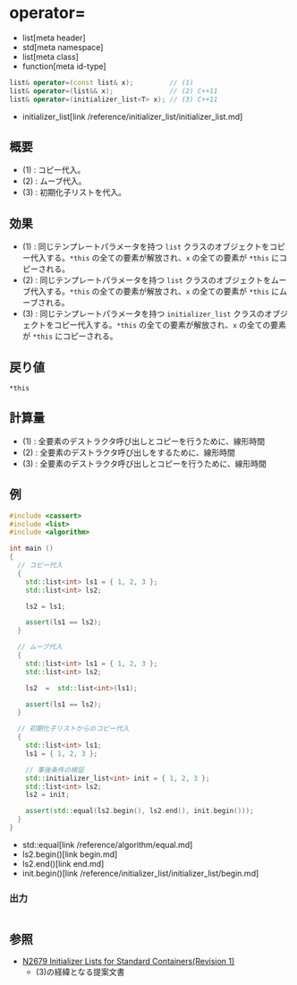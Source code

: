 # operator=
* list[meta header]
* std[meta namespace]
* list[meta class]
* function[meta id-type]

```cpp
list& operator=(const list& x);         // (1)
list& operator=(list&& x);              // (2) C++11
list& operator=(initializer_list<T> x); // (3) C++11
```
* initializer_list[link /reference/initializer_list/initializer_list.md]

## 概要
- (1) : コピー代入。
- (2) : ムーブ代入。
- (3) : 初期化子リストを代入。


## 効果
- (1) : 同じテンプレートパラメータを持つ `list` クラスのオブジェクトをコピー代入する。`*this` の全ての要素が解放され、`x` の全ての要素が `*this` にコピーされる。
- (2) : 同じテンプレートパラメータを持つ `list` クラスのオブジェクトをムーブ代入する。`*this` の全ての要素が解放され、`x` の全ての要素が `*this` にムーブされる。
- (3) : 同じテンプレートパラメータを持つ `initializer_list` クラスのオブジェクトをコピー代入する。`*this` の全ての要素が解放され、`x` の全ての要素が `*this` にコピーされる。


## 戻り値
`*this`


## 計算量
- (1) : 全要素のデストラクタ呼び出しとコピーを行うために、線形時間
- (2) : 全要素のデストラクタ呼び出しをするために、線形時間
- (3) : 全要素のデストラクタ呼び出しとコピーを行うために、線形時間


## 例
```cpp example
#include <cassert>
#include <list>
#include <algorithm>

int main ()
{
  // コピー代入
  {
    std::list<int> ls1 = { 1, 2, 3 };
    std::list<int> ls2;

    ls2 = ls1;

    assert(ls1 == ls2);
  }

  // ムーブ代入
  {
    std::list<int> ls1 = { 1, 2, 3 };
    std::list<int> ls2;

    ls2  =  std::list<int>(ls1);

    assert(ls1 == ls2);
  }

  // 初期化子リストからのコピー代入
  {
    std::list<int> ls1;
    ls1 = { 1, 2, 3 };

    // 事後条件の検証
    std::initializer_list<int> init = { 1, 2, 3 };
    std::list<int> ls2;
    ls2 = init;

    assert(std::equal(ls2.begin(), ls2.end(), init.begin()));
  }
}
```
* std::equal[link /reference/algorithm/equal.md]
* ls2.begin()[link begin.md]
* ls2.end()[link end.md]
* init.begin()[link /reference/initializer_list/initializer_list/begin.md]

### 出力
```
```

## 参照
- [N2679 Initializer Lists for Standard Containers(Revision 1)](http://www.open-std.org/jtc1/sc22/wg21/docs/papers/2008/n2679.pdf)
    - (3)の経緯となる提案文書
